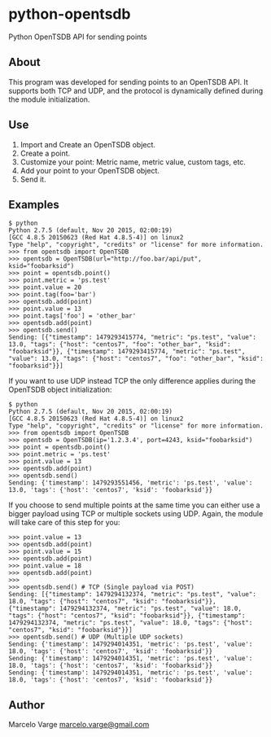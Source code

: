 # python-opentsdb
Python OpenTSDB API for sending points

## About
This program was developed for sending points to an OpenTSDB API. It supports both TCP and UDP, and the protocol is dynamically defined during the module initialization.

## Use

1. Import and Create an OpenTSDB object.
2. Create a point.
3. Customize your point: Metric name, metric value, custom tags, etc.
4. Add your point to your OpenTSDB object.
5. Send it.

## Examples

```
$ python
Python 2.7.5 (default, Nov 20 2015, 02:00:19) 
[GCC 4.8.5 20150623 (Red Hat 4.8.5-4)] on linux2
Type "help", "copyright", "credits" or "license" for more information.
>>> from opentsdb import OpenTSDB
>>> opentsdb = OpenTSDB(url="http://foo.bar/api/put", ksid="foobarksid")
>>> point = opentsdb.point()
>>> point.metric = 'ps.test'
>>> point.value = 20
>>> point.tag(foo='bar')
>>> opentsdb.add(point)
>>> point.value = 13
>>> point.tags['foo'] = 'other_bar'
>>> opentsdb.add(point)
>>> opentsdb.send()
Sending: [{"timestamp": 1479293415774, "metric": "ps.test", "value": 13.0, "tags": {"host": "centos7", "foo": "other_bar", "ksid": "foobarksid"}}, {"timestamp": 1479293415774, "metric": "ps.test", "value": 13.0, "tags": {"host": "centos7", "foo": "other_bar", "ksid": "foobarksid"}}]
```

If you want to use UDP instead TCP the only difference applies during the OpenTSDB object initialization:

```
$ python
Python 2.7.5 (default, Nov 20 2015, 02:00:19) 
[GCC 4.8.5 20150623 (Red Hat 4.8.5-4)] on linux2
Type "help", "copyright", "credits" or "license" for more information.
>>> from opentsdb import OpenTSDB
>>> opentsdb = OpenTSDB(ip='1.2.3.4', port=4243, ksid="foobarksid")
>>> point = opentsdb.point()
>>> point.metric = 'ps.test'
>>> point.value = 13
>>> opentsdb.add(point)
>>> opentsdb.send()
Sending: {'timestamp': 1479293551456, 'metric': 'ps.test', 'value': 13.0, 'tags': {'host': 'centos7', 'ksid': 'foobarksid'}}
```

If you choose to send multiple points at the same time you can either use a bigger payload using TCP or multiple sockets using UDP. Again, the module will take care of this step for you:

```
>>> point.value = 13
>>> opentsdb.add(point)
>>> point.value = 15
>>> opentsdb.add(point)
>>> point.value = 18
>>> opentsdb.add(point)
>>>
>>> opentsdb.send() # TCP (Single payload via POST)
Sending: [{"timestamp": 1479294132374, "metric": "ps.test", "value": 18.0, "tags": {"host": "centos7", "ksid": "foobarksid"}}, {"timestamp": 1479294132374, "metric": "ps.test", "value": 18.0, "tags": {"host": "centos7", "ksid": "foobarksid"}}, {"timestamp": 1479294132374, "metric": "ps.test", "value": 18.0, "tags": {"host": "centos7", "ksid": "foobarksid"}}]
>>> opentsdb.send() # UDP (Multiple UDP sockets)
Sending: {'timestamp': 1479294014351, 'metric': 'ps.test', 'value': 18.0, 'tags': {'host': 'centos7', 'ksid': 'foobarksid'}}
Sending: {'timestamp': 1479294014351, 'metric': 'ps.test', 'value': 18.0, 'tags': {'host': 'centos7', 'ksid': 'foobarksid'}}
Sending: {'timestamp': 1479294014351, 'metric': 'ps.test', 'value': 18.0, 'tags': {'host': 'centos7', 'ksid': 'foobarksid'}}
```

## Author

Marcelo Varge
marcelo.varge@gmail.com
